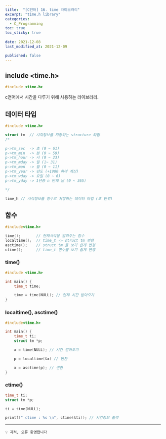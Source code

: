 ```yaml
---
title:  "[C언어] 16. time 라이브러리"
excerpt: "time.h library"
categories:
  - C_Programming
toc: true
toc_sticky: true
 
date: 2021-12-08
last_modified_at: 2021-12-09

published: false
---
```


## include <**time.h**>

```c
#include <time.h>
```

c언어에서 시간을 다루기 위해 사용하는 라이브러리.

## 데이터 타입

```c
#include <time.h>

struct tm  // 시각정보를 저장하는 structure 타입
/*

p->tm_sec  -> 초 (0 ~ 61)
p->tm_min  -> 분 (0 ~ 59)
p->tm_hour -> 시 (0 ~ 23)
p->tm_mday -> 일 (1~ 31)
p->tm_mon  -> 월 (0 ~ 11) 
p->tm_year -> 년도 (+1900 하여 계산)
p->tm_wday -> 요일 (0 ~ 6)
p->tm_yday -> 1년중 n 번째 날 (0 ~ 365)

*/

time_h // 시각정보를 정수로 저장하는 데이터 타입 (초 단위)
```

## 함수

```c
#include<time.h>

time();       // 현재시각을 알려주는 함수 
localtime();  // time_t -> struct tm 변형
asctime();    // struct tm 을 보기 쉽게 변경
ctime();      // time_t 변수를 보기 쉽게 변경
```

### time()

```c
#include <time.h>

int main() {
    time_t time;

    time = time(NULL); // 현재 시간 받아오기
}
```

### localtime(), asctime()

```c
#include<time.h>

int main() {
    time_t ti;
    struct tm *p;

    x = time(NULL); // 시간 받아오기

    p = localtime(&x) // 변환 

    x = asctime(p); // 변환
}
```

### ctime()

```c
time_t ti;
struct tm *p;

ti = time(NULL);

printf(" ctime : %s \n", ctime(&ti)); // 시간정보 출력
```
---
```
💡 지적, 오류 환영합니다
```